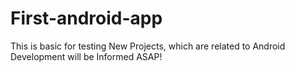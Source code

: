 # First-android-app
This is basic for testing 
New Projects, which are related to Android Development will be Informed ASAP!
